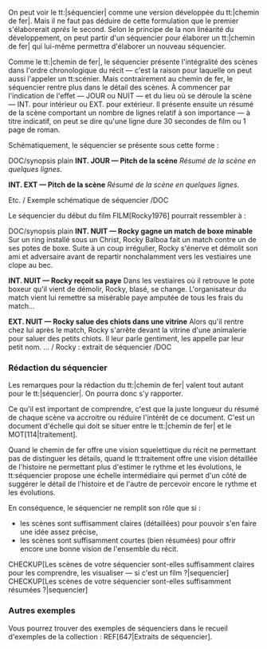 <!-- Page: Le séquencier -->
  
On peut voir le tt:|séquencier| comme une version développée du tt:|chemin de fer|. Mais il ne faut pas déduire de cette formulation que le premier s'élaborerait *après* le second. Selon le principe de la non linéarité du développement, on peut partir d'un séquencier pour élaborer un tt:|chemin de fer| qui lui-même permettra d'élaborer un nouveau séquencier.
 
Comme le tt:|chemin de fer|, le séquencier présente l'intégralité des scènes dans l'ordre chronologique du récit — c'est la raison pour laquelle on peut aussi l'appeler un tt:scénier. Mais contrairement au chemin de fer, le séquencier rentre plus dans le détail des scènes. À commencer par l'indication de l'effet — JOUR ou NUIT — et du lieu où se déroule la scène — INT. pour intérieur ou EXT. pour extérieur. Il présente ensuite un résumé de la scène comportant un nombre de lignes relatif à son importance — à titre indicatif, on peut se dire qu'une ligne dure 30 secondes de film ou 1 page de roman.

Schématiquement, le séquencier se présente sous cette forme :

DOC/synopsis plain
**INT. JOUR — Pitch de la scène**
  *Résumé de la scène*
  *en quelques lignes.*

**INT. EXT — Pitch de la scène**
  *Résumé de la scène*
  *en quelques lignes.*

Etc.
/ Exemple schématique de séquencier
/DOC

Le séquencier du début du film FILM[Rocky1976] pourrait ressembler à :

DOC/synopsis plain
**INT. NUIT — Rocky gagne un match de boxe minable**
  Sur un ring installé sous un Christ, Rocky Balboa fait un match contre un de ses potes de boxe. Suite à un coup irrégulier, Rocky s'énerve et démolit son ami et adversaire avant de repartir nonchalamment vers les vestiaires une clope au bec.

**INT. NUIT — Rocky reçoit sa paye**
  Dans les vestiaires où il retrouve le pote boxeur qu'il vient de démolir, Rocky, blasé, se change. L'organisateur du match vient lui remettre sa misérable paye amputée de tous les frais du match…

**EXT. NUIT — Rocky salue des chiots dans une vitrine**
  Alors qu'il rentre chez lui après le match, Rocky s'arrête devant la vitrine d'une animalerie pour saluer des petits chiots. Il leur parle gentiment, les appelle par leur petit nom.
…
/ Rocky : extrait de séquencier
/DOC

### Rédaction du séquencier

Les remarques pour la rédaction du tt:|chemin de fer| valent tout autant pour le tt:|séquencier|. On pourra donc s'y rapporter.

Ce qu'il est important de comprendre, c'est que la juste longueur du résumé de chaque scène va accroitre ou réduire l'intérêt de ce document. C'est un document d'échelle qui doit se situer entre le tt:|chemin de fer| et le MOT[114|traitement].

Quand le chemin de fer offre une vision squelettique du récit ne permettant pas de distinguer les détails, quand le tt:traitement offre une vision détaillée de l'histoire ne permettant plus d'estimer le rythme et les évolutions, le tt:séquencier propose une échelle intermédiaire qui permet d'un côté de suggérer le détail de l'histoire et de l'autre de percevoir encore le rythme et les évolutions.

En conséquence, le séquencier ne remplit son rôle que si :

* les scènes sont suffisamment claires (détaillées) pour pouvoir s'en faire une idée assez précise,
* les scènes sont suffisamment courtes (bien résumées) pour offrir encore une bonne vision de l'ensemble du récit.

CHECKUP[Les scènes de votre séquencier sont-elles suffisamment claires pour les comprendre, les visualiser — si c'est un film ?|sequencier]
CHECKUP[Les scènes de votre séquencier sont-elles suffisamment résumées ?|sequencier]


### Autres exemples

Vous pourrez trouver des exemples de séquenciers dans le recueil d'exemples de la collection : REF[647|Extraits de séquencier].